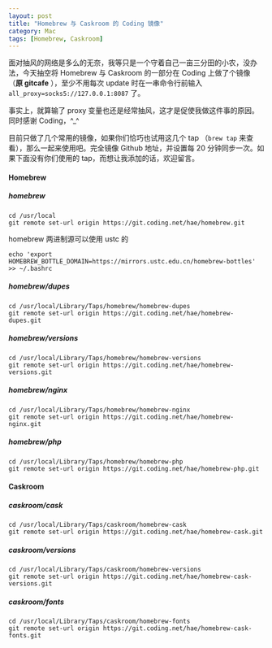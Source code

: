 ```yaml
---
layout: post
title: "Homebrew 与 Caskroom 的 Coding 镜像"
category: Mac
tags: [Homebrew, Caskroom]
---
```


面对抽风的网络是多么的无奈，我等只是一个守着自己一亩三分田的小农，没办法，今天抽空将 Homebrew 与 Caskroom 的一部分在 Coding 上做了个镜像 （**原 gitcafe** ），至少不用每次 update 时在一串命令行前输入 `all_proxy=socks5://127.0.0.1:8087` 了。

事实上，就算输了 proxy 变量也还是经常抽风，这才是促使我做这件事的原因。同时感谢 Coding，^_^

<!-- more -->
目前只做了几个常用的镜像，如果你们恰巧也试用这几个 tap （`brew tap` 来查看），那么一起来使用吧。完全镜像 Github 地址，并设置每 20 分钟同步一次。如果下面没有你们使用的 tap，而想让我添加的话，欢迎留言。

#### Homebrew

##### homebrew

    cd /usr/local
    git remote set-url origin https://git.coding.net/hae/homebrew.git

homebrew 两进制源可以使用 ustc 的

    echo 'export HOMEBREW_BOTTLE_DOMAIN=https://mirrors.ustc.edu.cn/homebrew-bottles' >> ~/.bashrc

##### homebrew/dupes

    cd /usr/local/Library/Taps/homebrew/homebrew-dupes
    git remote set-url origin https://git.coding.net/hae/homebrew-dupes.git

##### homebrew/versions

    cd /usr/local/Library/Taps/homebrew/homebrew-versions
    git remote set-url origin https://git.coding.net/hae/homebrew-versions.git

##### homebrew/nginx

    cd /usr/local/Library/Taps/homebrew/homebrew-nginx
    git remote set-url origin https://git.coding.net/hae/homebrew-nginx.git

##### homebrew/php

    cd /usr/local/Library/Taps/homebrew/homebrew-php
    git remote set-url origin https://git.coding.net/hae/homebrew-php.git

#### Caskroom

##### caskroom/cask

    cd /usr/local/Library/Taps/caskroom/homebrew-cask
    git remote set-url origin https://git.coding.net/hae/homebrew-cask.git

##### caskroom/versions

    cd /usr/local/Library/Taps/caskroom/homebrew-versions
    git remote set-url origin https://git.coding.net/hae/homebrew-cask-versions.git

##### caskroom/fonts

    cd /usr/local/Library/Taps/caskroom/homebrew-fonts
    git remote set-url origin https://git.coding.net/hae/homebrew-cask-fonts.git
